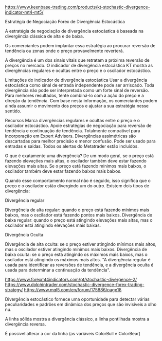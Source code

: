 https://www.keenbase-trading.com/products/kt-stochastic-divergence-indicator-mt4-mt5/ 


Estratégia de Negociação Forex de Divergência Estocástica

A estratégia de negociação de divergência estocástica é baseada na divergência clássica de alta e de baixa.

Os comerciantes podem implantar essa estratégia ao procurar reversão de tendência ou zonas onde o preço provavelmente reverterá.


A divergência é um dos sinais vitais que retratam a próxima reversão de preços no mercado. O indicador de divergência estocástica KT mostra as divergências regulares e ocultas entre o preço e o oscilador estocástico.

Limitações do indicador de divergência estocástica
Usar a divergência estocástica como sinal de entrada independente pode ser arriscado. Toda divergência não pode ser interpretada como um forte sinal de reversão. Para melhores resultados, tente combiná-lo com a ação do preço e a direção da tendência.
Com base nesta informação, os comerciantes podem ainda assumir o movimento dos preços e ajustar a sua estratégia nesse sentido.

Recursos
Marca divergências regulares e ocultas entre o preço e o oscilador estocástico.
Apoie estratégias de negociação para reversão de tendência e continuação de tendência.
Totalmente compatível para incorporação em Expert Advisors.
Divergências assimétricas são descartadas para melhor precisão e menor confusão.
Pode ser usado para entradas e saídas.
Todos os alertas do Metatrader estão incluídos.

O que é exatamente uma divergência?
De um modo geral, se o preço está fazendo elevações mais altas, o oscilador também deve estar fazendo elevações mais altas. Se o preço está fazendo mínimos mais baixos, o oscilador também deve estar fazendo baixos mais baixos.

Quando esse comportamento normal não é seguido, isso significa que o preço e o oscilador estão divergindo um do outro. Existem dois tipos de divergência:

Divergência regular

Divergência de alta regular:  quando o preço está fazendo mínimos mais baixos, mas o oscilador está fazendo pontos mais baixos.
Divergência de baixa regular: quando o preço está atingindo elevações mais altas, mas o oscilador está atingindo elevações mais baixas.

Divergência Oculta

Divergência de alta oculta:  se o preço estiver atingindo mínimos mais altos, mas o oscilador estiver atingindo mínimos mais baixos. 
Divergência de  baixa oculta: se o preço está atingindo os máximos mais baixos, mas o oscilador está atingindo os máximos mais altos.
"A divergência regular é usada para identificar as reversões de tendência, e a divergência oculta é usada para determinar a continuação da tendência".

https://www.forexmt4indicators.com/pt/stochastic-divergence-2/
https://www.dolphintrader.com/stochastic-divergence-forex-trading-strategy/ 
https://www.mql5.com/en/forum/175886/page18 

Divergência estocástico fornece uma oportunidade para detectar várias peculiaridades e padrões em dinâmica dos preços que são invisíveis a olho nu.

A linha sólida mostra a divergência clássico, a linha pontilhada mostra a divergência reversa.

É possível alterar a cor da linha (as variáveis ColorBull e ColorBear)
